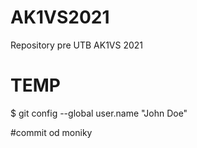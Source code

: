 # AK1VS2021
Repository pre UTB AK1VS 2021

# TEMP 
$ git config --global user.name "John Doe"

#commit od moniky